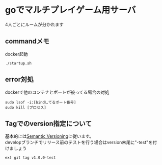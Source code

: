 # goでマルチプレイゲーム用サーバ
4人ごとにルームが分かれます
## commandメモ
docker起動
```
./startup.sh
```

## error対処
dockerで他のコンテナとポートが被ってる場合の対処
```
sudo lsof -i:[bindしてるポート番号]
sudo kill [プロセス]
```

## Tagでのversion指定について
基本的には[Semantic Versioning](https://semver.org/lang/ja/)に従います。  
developブランチでリリース前のテストを行う場合はversion末尾に"-test"を付けましょう  
```
ex) git tag v1.0.0-test
```
